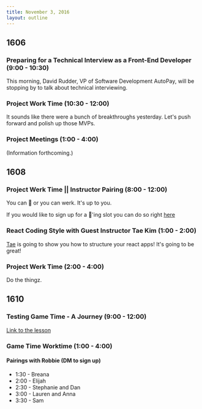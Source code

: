 ```yaml
---
title: November 3, 2016
layout: outline
---
```


## 1606

### Preparing for a Technical Interview as a Front-End Developer (9:00 - 10:30)

This morning, David Rudder, VP of Software Development AutoPay, will be stopping by to talk about technical interviewing.

### Project Work Time (10:30 - 12:00)

It sounds like there were a bunch of breakthroughs yesterday. Let's push forward and polish up those MVPs.

### Project Meetings (1:00 - 4:00)

(Information forthcoming.)

## 1608

### Project Werk Time || Instructor Pairing (8:00 - 12:00)

You can 🍐 or you can werk. It's up to you.

If you would like to sign up for a 🍐'ing slot you can do so right [here](https://public.etherpad-mozilla.org/p/instructor-pairing)

### React Coding Style with Guest Instructor Tae Kim (1:00 - 2:00)

[Tae](https://github.com/TaeKimJR) is going to show you how to structure your react apps! It's going to be great!

### Project Werk Time (2:00 - 4:00)

Do the thingz.

## 1610

### Testing Game Time - A Journey (9:00 - 12:00)

[Link to the lesson](https://github.com/turingschool-examples/gametime-testing-journey)

### Game Time Worktime (1:00 - 4:00)

#### Pairings with Robbie (DM to sign up)

* 1:30 - Breana
* 2:00 - Elijah
* 2:30 - Stephanie and Dan
* 3:00 - Lauren and Anna
* 3:30 - Sam
